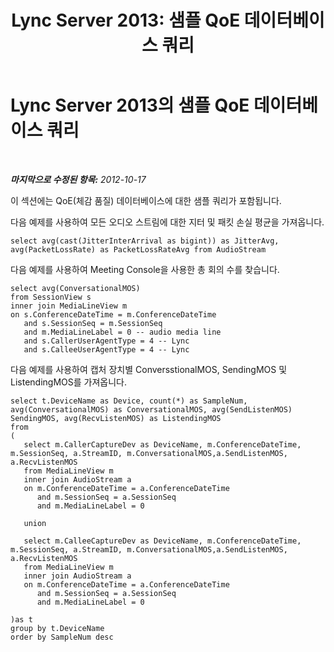 ﻿---
title: 'Lync Server 2013: 샘플 QoE 데이터베이스 쿼리'
TOCTitle: 샘플 QoE 데이터베이스 쿼리
ms:assetid: 04e6bdd3-bbd1-47ca-8114-94a3db6beeeb
ms:mtpsurl: https://technet.microsoft.com/ko-kr/library/Gg398100(v=OCS.15)
ms:contentKeyID: 49302666
ms.date: 08/10/2015
mtps_version: v=OCS.15
ms.translationtype: HT
---

# Lync Server 2013의 샘플 QoE 데이터베이스 쿼리

 

_**마지막으로 수정된 항목:** 2012-10-17_

이 섹션에는 QoE(체감 품질) 데이터베이스에 대한 샘플 쿼리가 포함됩니다.

다음 예제를 사용하여 모든 오디오 스트림에 대한 지터 및 패킷 손실 평균을 가져옵니다.

    select avg(cast(JitterInterArrival as bigint)) as JitterAvg, avg(PacketLossRate) as PacketLossRateAvg from AudioStream

다음 예제를 사용하여 Meeting Console을 사용한 총 회의 수를 찾습니다.

    select avg(ConversationalMOS)
    from SessionView s
    inner join MediaLineView m
    on s.ConferenceDateTime = m.ConferenceDateTime
       and s.SessionSeq = m.SessionSeq
       and m.MediaLineLabel = 0 -- audio media line
       and s.CallerUserAgentType = 4 -- Lync
       and s.CalleeUserAgentType = 4 -- Lync

다음 예제를 사용하여 캡처 장치별 ConversstionalMOS, SendingMOS 및 ListendingMOS를 가져옵니다.

    select t.DeviceName as Device, count(*) as SampleNum, avg(ConversationalMOS) as ConversationalMOS, avg(SendListenMOS) SendingMOS, avg(RecvListenMOS) as ListendingMOS
    from
    (
       select m.CallerCaptureDev as DeviceName, m.ConferenceDateTime, m.SessionSeq, a.StreamID, m.ConversationalMOS,a.SendListenMOS, a.RecvListenMOS
       from MediaLineView m
       inner join AudioStream a
       on m.ConferenceDateTime = a.ConferenceDateTime
          and m.SessionSeq = a.SessionSeq
          and m.MediaLineLabel = 0
    
       union
    
       select m.CalleeCaptureDev as DeviceName, m.ConferenceDateTime, m.SessionSeq, a.StreamID, m.ConversationalMOS,a.SendListenMOS, a.RecvListenMOS
       from MediaLineView m
       inner join AudioStream a
       on m.ConferenceDateTime = a.ConferenceDateTime
          and m.SessionSeq = a.SessionSeq
          and m.MediaLineLabel = 0
    
    )as t
    group by t.DeviceName
    order by SampleNum desc

